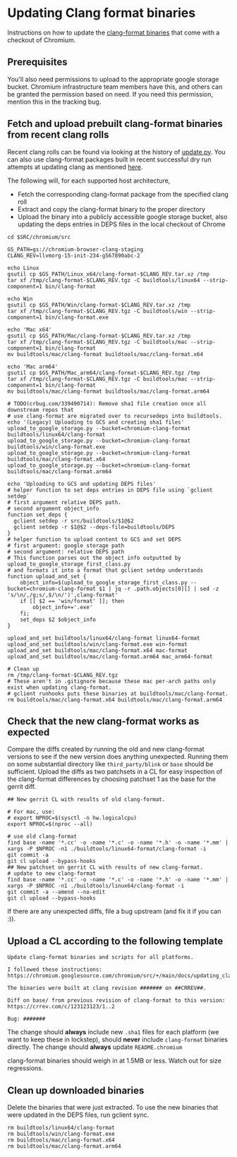 # Updating Clang format binaries

Instructions on how to update the [clang-format binaries](clang_format.md) that
come with a checkout of Chromium.

## Prerequisites

You'll also need permissions to upload to the appropriate google storage
bucket. Chromium infrastructure team members have this, and others can be
granted the permission based on need. If you need this permission, mention this
in the tracking bug.

## Fetch and upload prebuilt clang-format binaries from recent clang rolls

Recent clang rolls can be found via looking at the history of
[update.py](https://crsrc.org/c/tools/clang/scripts/update.py). You can also
use clang-format packages built in recent successful dry run attempts at
updating clang as mentioned [here](clang_sheriffing.md).

The following will, for each supported host architecture,

* Fetch the corresponding clang-format package from the specified clang roll
* Extract and copy the clang-format binary to the proper directory
* Upload the binary into a publicly accessible google storage bucket, also
  updating the deps entries in DEPS files in the local checkout of Chrome

```shell
cd $SRC/chromium/src

GS_PATH=gs://chromium-browser-clang-staging
CLANG_REV=llvmorg-15-init-234-g567890abc-2

echo Linux
gsutil cp $GS_PATH/Linux_x64/clang-format-$CLANG_REV.tar.xz /tmp
tar xf /tmp/clang-format-$CLANG_REV.tgz -C buildtools/linux64 --strip-component=1 bin/clang-format

echo Win
gsutil cp $GS_PATH/Win/clang-format-$CLANG_REV.tar.xz /tmp
tar xf /tmp/clang-format-$CLANG_REV.tgz -C buildtools/win --strip-component=1 bin/clang-format.exe

echo 'Mac x64'
gsutil cp $GS_PATH/Mac/clang-format-$CLANG_REV.tar.xz /tmp
tar xf /tmp/clang-format-$CLANG_REV.tgz -C buildtools/mac --strip-component=1 bin/clang-format
mv buildtools/mac/clang-format buildtools/mac/clang-format.x64

echo 'Mac arm64'
gsutil cp $GS_PATH/Mac_arm64/clang-format-$CLANG_REV.tgz /tmp
tar xf /tmp/clang-format-$CLANG_REV.tgz -C buildtools/mac --strip-component=1 bin/clang-format
mv buildtools/mac/clang-format buildtools/mac/clang-format.arm64

# TODO(crbug.com/339490714): Remove sha1 file creation once all downstream repos that
# use clang-format are migrated over to recursedeps into buildtools.
echo '(Legacy) Uploading to GCS and creating sha1 files'
upload_to_google_storage.py --bucket=chromium-clang-format buildtools/linux64/clang-format
upload_to_google_storage.py --bucket=chromium-clang-format buildtools/win/clang-format.exe
upload_to_google_storage.py --bucket=chromium-clang-format buildtools/mac/clang-format.x64
upload_to_google_storage.py --bucket=chromium-clang-format buildtools/mac/clang-format.arm64

echo 'Uploading to GCS and updating DEPS files'
# helper function to set deps entries in DEPS file using `gclient setdep`
# first argument relative DEPS path.
# second argument object_info
function set_deps {
  gclient setdep -r src/buildtools/$1@$2
  gclient setdep -r $1@$2 --deps-file=buildtools/DEPS
}
# helper function to upload content to GCS and set DEPS
# first argument: google storage path
# second argument: relative DEPS path
# This function parses out the object info outputted by upload_to_google_storage_first_class.py
# and formats it into a format that gclient setdep understands
function upload_and_set {
	object_info=$(upload_to_google_storage_first_class.py --bucket=chromium-clang-format $1 | jq -r .path.objects[0][] | sed -z 's/\n/,/g;s/,$/\n/')',clang-format'
	if [[ $2 == 'win/format' ]]; then
		object_info+='.exe'
	fi;
	set_deps $2 $object_info
}

upload_and_set buildtools/linux64/clang-format linux64-format
upload_and_set buildtools/win/clang-format.exe win-format
upload_and_set buildtools/mac/clang-format.x64 mac-format
upload_and_set buildtools/mac/clang-format.arm64 mac_arm64-format

# Clean up
rm /tmp/clang-format-$CLANG_REV.tgz
# These aren't in .gitignore because these mac per-arch paths only exist when updating clang-format.
# gclient runhooks puts these binaries at buildtools/mac/clang-format.
rm buildtools/mac/clang-format.x64 buildtools/mac/clang-format.arm64
```

## Check that the new clang-format works as expected

Compare the diffs created by running the old and new clang-format versions to
see if the new version does anything unexpected. Running them on some
substantial directory like `third_party/blink` or `base` should be sufficient.
Upload the diffs as two patchsets in a CL for easy inspection of the
clang-format differences by choosing patchset 1 as the base for the gerrit diff.

```shell
## New gerrit CL with results of old clang-format.

# For mac, use:
# export NPROC=$(sysctl -n hw.logicalcpu)
export NPROC=$(nproc --all)

# use old clang-format
find base -name '*.cc' -o -name '*.c' -o -name '*.h' -o -name '*.mm' | xargs -P $NPROC -n1 ./buildtools/linux64-format/clang-format -i
git commit -a
git cl upload --bypass-hooks
## New patchset on gerrit CL with results of new clang-format.
# update to new clang-format
find base -name '*.cc' -o -name '*.c' -o -name '*.h' -o -name '*.mm' | xargs -P $NPROC -n1 ./buildtools/linux64/clang-format -i
git commit -a --amend --no-edit
git cl upload --bypass-hooks
```

If there are any unexpected diffs, file a bug upstream (and fix it if you can :)).

## Upload a CL according to the following template

    Update clang-format binaries and scripts for all platforms.

    I followed these instructions:
    https://chromium.googlesource.com/chromium/src/+/main/docs/updating_clang_format_binaries.md

    The binaries were built at clang revision ####### on ##CRREV##.

    Diff on base/ from previous revision of clang-format to this version:
    https://crrev.com/c/123123123/1..2

    Bug: #######

The change should **always** include new `.sha1` files for each platform (we
want to keep these in lockstep), should **never** include `clang-format`
binaries directly. The change should **always** update `README.chromium`

clang-format binaries should weigh in at 1.5MB or less. Watch out for size
regressions.

## Clean up downloaded binaries
Delete the binaries that were just extracted. To use the new binaries that were
updated in the DEPS files, run gclient sync.
```shell
rm buildtools/linux64/clang-format
rm buildtools/win/clang-format.exe
rm buildtools/mac/clang-format.x64
rm buildtools/mac/clang-format.arm64
```
